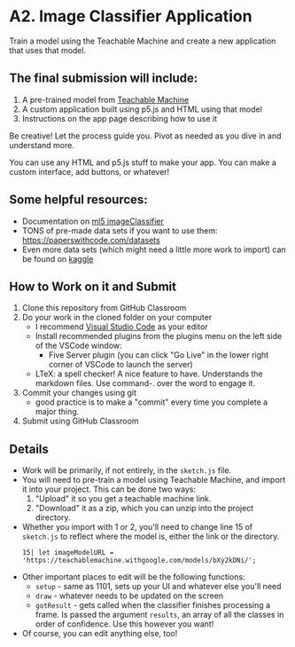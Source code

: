 # A2. Image Classifier Application
Train a model using the Teachable Machine and create a new application that uses that model.

## The final submission will include:

1. A pre-trained model from [Teachable Machine](https://teachablemachine.withgoogle.com)
2. A custom application built using p5.js and HTML using that model
3. Instructions on the app page describing how to use it

Be creative! Let the process guide you. Pivot as needed as you dive in and understand more. 

You can use any HTML and p5.js stuff to make your app. You can make a custom interface, add buttons, or whatever! 

## Some helpful resources:

* Documentation on [ml5 imageClassifier](https://ml5js.org/reference/api-ImageClassifier/)
* TONS of pre-made data sets if you want to use them: https://paperswithcode.com/datasets
* Even more data sets (which might need a little more work to import) can be found on [kaggle](https://www.kaggle.com/datasets?tags=14102-Image+Data)

## How to Work on it and Submit

1. Clone this repository from GitHub Classroom
2. Do your work in the cloned folder on your computer
    * I recommend [Visual Studio Code](https://code.visualstudio.com/) as your editor
    * Install recommended plugins from the plugins menu on the left side of the VSCode window:
        * Five Server plugin (you can click "Go Live" in the lower right corner of VSCode to launch the server)
    * LTeX: a spell checker! A nice feature to have. Understands the markdown files. Use command-. over the word to engage it.
3. Commit your changes using git
    * good practice is to make a "commit" every time you complete a major thing. 
4. Submit using GitHub Classroom

## Details

* Work will be primarily, if not entirely, in the `sketch.js` file.
* You will need to pre-train a model using Teachable Machine, and import it into your project. This can be done two ways:
    1. "Upload" it so you get a teachable machine link.
    2. "Download" it as a zip, which you can unzip into the project directory.
* Whether you import with 1 or 2, you'll need to change line 15 of `sketch.js` to reflect where the model is, either the link or the directory.
    ```
    15| let imageModelURL = 'https://teachablemachine.withgoogle.com/models/bXy2kDNi/';
    ```
* Other important places to edit will be the following functions:
    * `setup` - same as 1101, sets up your UI and whatever else you'll need
    * `draw` - whatever needs to be updated on the screen
    * `gotResult` - gets called when the classifier finishes processing a frame. Is passed the argument `results`, an array of all the classes in order of confidence. Use this however you want!
* Of course, you can edit anything else, too!
